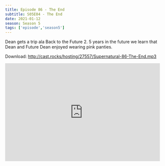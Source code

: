 ```yaml
---
title: Episode 86 - The End
subtitle: S05E04 - The End
date: 2021-01-12
season: Season 5
tags: ['episode','season5']
---
```


Dean gets a trip ala Back to the Future 2. 5 years in the future we learn that Dean and Future Dean enjoyed wearing pink panties.

Download: http://cast.rocks/hosting/27557/Supernatural-86-The-End.mp3

<iframe src="https://cast.rocks/player/27557/Supernatural-86-The-End.mp3?episodeTitle=Episode%2086%20-%20The%20End&podcastTitle=Couple%20of%20Idjits&episodeDate=January%2012th%2C%202021&imageURL=https%3A%2F%2Fcast.rocks%2Fhosting%2F27557%2Ffeeds%2FCAURZ.jpg" style="border: none; min-height: 265px; max-height: 320px; max-width: 558px; min-width: 270px; width: 100%; height: 100%;" scrollbars="no"></iframe>
